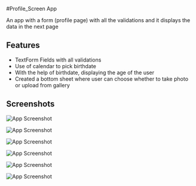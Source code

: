 #Profile_Screen App

An app with a form (profile page) with all the validations and it displays the data in the next page





## Features

- TextForm Fields with all validations
- Use of calendar to pick birthdate
- With the help of birthdate, displaying the age of the user
- Created a bottom sheet where user can choose whether to take photo or upload from gallery

  
## Screenshots

![App Screenshot](https://user-images.githubusercontent.com/80099005/136333722-25bfc1cc-7d1a-42e9-a53e-035a05c28d54.png)

![App Screenshot](https://user-images.githubusercontent.com/80099005/136333900-a65465ef-9f77-461f-a7f0-2ff66dc34d6e.png)

![App Screenshot](https://user-images.githubusercontent.com/80099005/136334018-c6e613a4-ecd3-4130-ae71-856e46fbf701.png)

![App Screenshot](https://user-images.githubusercontent.com/80099005/136334214-0b2345b1-de62-47ad-828c-0f0f2e6f31f6.png)

![App Screenshot](https://user-images.githubusercontent.com/80099005/136334332-d5dd8239-1fe3-4b2b-96d2-52cc986529b0.png)

![App Screenshot](https://user-images.githubusercontent.com/80099005/136334493-536678f6-192d-44d1-9742-e18fdb71adc9.png)

